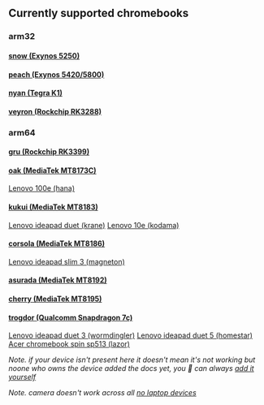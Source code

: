 ## Currently supported chromebooks

### arm32
#### [snow (Exynos 5250)](https://github.com/hexdump0815/imagebuilder/blob/main/systems/chromebook_snow/readme.md)
#### [peach (Exynos 5420/5800)](https://github.com/hexdump0815/imagebuilder/blob/main/systems/chromebook_peach/readme.md)
#### [nyan (Tegra K1)](https://github.com/hexdump0815/imagebuilder/blob/main/systems/chromebook_nyan/readme.md)
#### [veyron (Rockchip RK3288)](https://github.com/hexdump0815/imagebuilder/blob/main/systems/chromebook_veyron/readme.md)

### arm64
#### [gru (Rockchip RK3399)](https://github.com/hexdump0815/imagebuilder/blob/main/systems/chromebook_gru/readme.md)
#### [oak (MediaTek MT8173C)](https://github.com/hexdump0815/imagebuilder/blob/main/systems/chromebook_oak/readme.md)
[Lenovo 100e (hana)](./oak/hana-100e-gen2.md)
#### [kukui (MediaTek MT8183)](https://github.com/hexdump0815/imagebuilder/blob/main/systems/chromebook_kukui/readme.md)
[Lenovo ideapad duet (krane)](./kukui/krane.md)
[Lenovo 10e (kodama)](./kukui/kodama.md)
#### [corsola (MediaTek MT8186)](https://github.com/hexdump0815/imagebuilder/blob/main/systems/chromebook_corsola/readme.md)
[Lenovo ideapad slim 3 (magneton)](./corsola/magneton.md)
#### [asurada (MediaTek MT8192)](https://github.com/hexdump0815/imagebuilder/blob/main/systems/chromebook_asurada/readme.md)
#### [cherry (MediaTek MT8195)](https://github.com/hexdump0815/imagebuilder/blob/main/systems/chromebook_cherry/readme.md)
#### [trogdor (Qualcomm Snapdragon 7c)](https://github.com/hexdump0815/imagebuilder/blob/main/systems/chromebook_trogdor/readme.md)
[Lenovo ideapad duet 3 (wormdingler)](./trogdor/wormdingler.md)
[Lenovo ideapad duet 5 (homestar)](./trogdor/homestar.md)
[Acer chromebook spin sp513 (lazor)](./trogdor/lazor.md)

*Note. if your device isn't present here it doesn't mean it's not working but noone who owns the device added the docs yet, you 🫵 can always [add it yourself](../../adding-device.md)*

*Note. camera doesn't work across all [no laptop devices](https://wiki.postmarketos.org/wiki/Google_Kukui_Chromebook_(google-kukui))*
